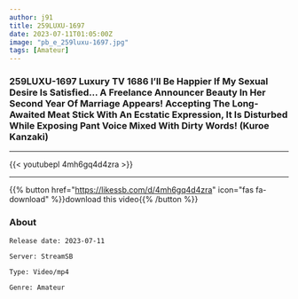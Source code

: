 ```yaml
---
author: j91
title: 259LUXU-1697
date: 2023-07-11T01:05:00Z
image: "pb_e_259luxu-1697.jpg"
tags: [Amateur]
---
```


### 259LUXU-1697 Luxury TV 1686 I’ll Be Happier If My Sexual Desire Is Satisfied… A Freelance Announcer Beauty In Her Second Year Of Marriage Appears! Accepting The Long-Awaited Meat Stick With An Ecstatic Expression, It Is Disturbed While Exposing Pant Voice Mixed With Dirty Words! (Kuroe Kanzaki)
___

{{< youtubepl 4mh6gq4d4zra >}}
___

{{% button href="https://likessb.com/d/4mh6gq4d4zra" icon="fas fa-download" %}}download this video{{% /button %}}
### About

`Release date: 2023-07-11`

`Server: StreamSB`

`Type: Video/mp4`

`Genre:	Amateur`